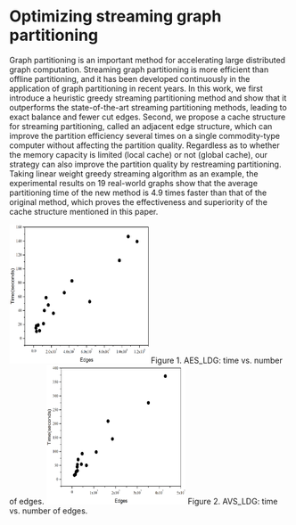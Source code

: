 # Optimizing streaming graph partitioning 
Graph partitioning is an important method for accelerating large distributed graph computation. Streaming graph partitioning is more efficient than offline partitioning, and it has been developed continuously in the application of graph partitioning in recent years. In this work, we first introduce a heuristic greedy streaming partitioning method and show that it outperforms the state-of-the-art streaming partitioning methods, leading to exact balance and fewer cut edges. Second, we propose a cache structure for streaming partitioning, called an adjacent edge structure, which can improve the partition efficiency several times on a single commodity-type computer without affecting the partition quality. Regardless as to whether the memory capacity is limited (local cache) or not (global cache), our strategy can also improve the partition quality by restreaming partitioning. Taking linear weight greedy streaming algorithm as an example, the experimental results on 19 real-world graphs show that the average partitioning time of the new method is 4.9 times faster than that of the original method, which proves the effectiveness and superiority of the cache structure mentioned in this paper.

<img width="250" height="250" src="https://github.com/youxiudeliqi/AES/blob/master/1.png"/>
Figure 1. AES_LDG: time vs. number of edges.
<img width="250" height="250" src="https://github.com/youxiudeliqi/AES/blob/master/2.png"/>
Figure 2. AVS_LDG: time vs. number of edges.
